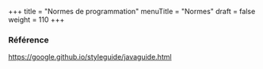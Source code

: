 +++
title = "Normes de programmation"
menuTitle = "Normes"
draft = false
weight = 110
+++

### Référence

https://google.github.io/styleguide/javaguide.html